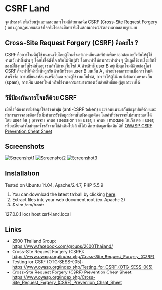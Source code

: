CSRF Land
==

จุดประสงค์ เพื่อเรียนรู้และทดสอบการโจมตีด้วยเทคนิค CSRF (Cross-Site Request Forgery )
อย่างถูกกฏหมายและเข้าใจจริงโดยลงมือทำจริงในสถานการณ์จำลองหลากหลายรูปแบบ

Cross-Site Request Forgery (CSRF) คืออะไร ?
----
CSRF คือการโจมตีผู้ใช้งานบนเว็บโดยผู้โจมตีจะทำการเขียนสคริปท์เพื่อหลอกล่อและบังคับให้ผู้ใช้งานเว็บทำสิ่งต่าง ๆ โดยไม่ได้ตั้งใจ หรือไม่ทันรู้ตัว โดยจะทำให้การกระทำต่าง ๆ นั้นถูกใช้งานโดยสิทธิ์ของผู้ใช้งานเว็บไซด์นั้นอยู่ เช่นถ้าใช้งานเว็บไซด์ A ด้วยสิทธิ์ user B อยู่เมื่อถูกโจมตีด้วยช่องโหว่ CSRF ก็จะทำให้คำสั่งนั้นถูกรันด้วยสิทธิ์ของ user B บนเว็บ A , ตัวอย่างผลกระทบเมื่อการโจมตีสำเร็จคือ การเปลี่ยนรหัสผ่านหรืออีเมล ของผู้ใช้งานเว็บไซด์, การทำให้ผู้ใช้งานส่งข้อความหาคนอื่น (spam), การเพิ่ม user ใหม่ หรือใช้งานความสามารถของเว็บด้วยสิทธิ์ของผู้ดูแลระบบได้

วิธีป้องกันการโจมตีด้วย CSRF
----
เมื่อไรที่ต้องการส่งข้อมูลให้สร้างค่าสุ่ม (anti-CSRF token) และซ่อนแนบมากับข้อมูลปกติด้วยและทำการตรวจสอบอีกครั้งเมื่อทำการรับข้อมูลว่าค่านั้นยังคงถูกต้อง โดยค่าที่ว่าควรจะไม่สามารถเดาได้โดย user อื่น ๆ (อาจจะ 1 ค่าต่อ 1 session ของ user, 1 ค่าต่อ 1 module ในเว็บ ต่อ 1 user, หรือเปลี่ยนค่าใหม่ทุกครั้งหลังจากใช้ค่าเดิมไปแล้วก็ได้)
ศึกษาข้อมูลเพิ่มเติมได้ที่ [OWASP CSRF Prevention Cheat Sheet](https://www.owasp.org/index.php/Cross-Site_Request_Forgery_(CSRF)_Prevention_Cheat_Sheet)

Screenshots
----

![Screenshot1](https://raw.githubusercontent.com/pich4ya/csrf-land/master/screenshot1.png)
![Screenshot2](https://raw.githubusercontent.com/pich4ya/csrf-land/master/screenshot2.png)
![Screenshot3](https://raw.githubusercontent.com/pich4ya/csrf-land/master/screenshot3.png)

Installation
----
Tested on Ubuntu 14.04, Apache/2.4.7, PHP 5.5.9

1. You can download the latest tarball by clicking [here](https://github.com/pich4ya/csrf-land/archive/master.zip).
2. Extract files into your web document root (ex. Apache 2)
3. $ vim /etc/hosts

127.0.0.1 localhost csrf-land.local

Links
----

* 2600 Thailand Group: https://www.facebook.com/groups/2600Thailand/
* Cross-Site Request Forgery (CSRF): https://www.owasp.org/index.php/Cross-Site_Request_Forgery_(CSRF)
* Testing for CSRF (OTG-SESS-005): https://www.owasp.org/index.php/Testing_for_CSRF_(OTG-SESS-005)
* Cross-Site Request Forgery (CSRF) Prevention Cheat Sheet: https://www.owasp.org/index.php/Cross-Site_Request_Forgery_(CSRF)_Prevention_Cheat_Sheet